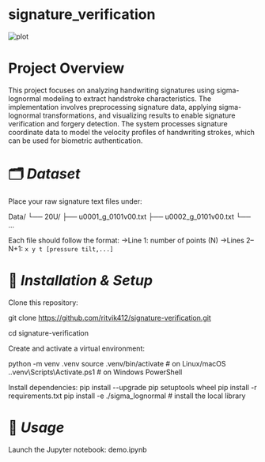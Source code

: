 # signature_verification

![plot](https://github.com/user-attachments/assets/34d358d5-6df6-46ff-8bd6-e65f009ae52b)

# Project Overview

This project focuses on analyzing handwriting signatures using sigma-lognormal modeling to extract handstroke characteristics. The implementation involves preprocessing signature data, applying sigma-lognormal transformations, and visualizing results to enable signature verification and forgery detection. The system processes signature coordinate data to model the velocity profiles of handwriting strokes, which can be used for biometric authentication.


# 🗂️ *Dataset*

Place your raw signature text files under:

Data/
└── 20U/
    ├── u0001_g_0101v00.txt
    ├── u0002_g_0101v00.txt
    └── ...

Each file should follow the format:
->Line 1: number of points (N)
->Lines 2–N+1: `x y t [pressure tilt,...]`

# 🔧 *Installation & Setup*
Clone this repository:

git clone https://github.com/ritvik412/signature-verification.git

cd signature-verification

Create and activate a virtual environment:

python -m venv .venv
source .venv/bin/activate      # on Linux/macOS
.\.venv\Scripts\Activate.ps1   # on Windows PowerShell

Install dependencies:
pip install --upgrade pip setuptools wheel
pip install -r requirements.txt
pip install -e ./sigma_lognormal   # install the local library 

# 📖 *Usage*
Launch the Jupyter notebook: demo.ipynb
